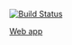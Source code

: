 [![Build Status](https://travis-ci.org/arakhmatullin/HW.webapp.svg?branch=master)](https://travis-ci.org/arakhmatullin/HW.webapp)

[Web app]( https://web-app-raf.herokuapp.com)